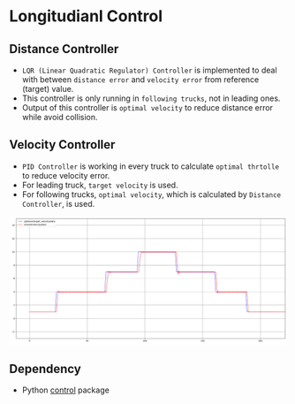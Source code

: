 # Longitudianl Control

## Distance Controller
- `LQR (Linear Quadratic Regulator) Controller` is implemented to deal with between `distance error` and `velocity error` from reference (target) value.
- This controller is only running in `following trucks`, not in leading ones.
- Output of this controller is `optimal velocity` to reduce distance error while avoid collision.

## Velocity Controller
- `PID Controller` is working in every truck to calculate `optimal thrtolle` to reduce velocity error.
- For leading truck, `target velocity` is used.
- For following trucks, `optimal velocity`, which is calculated by `Distance Controller`, is used.

![Structure](doc/velocity_control.png)

## Dependency
- Python [control](https://pypi.org/project/control/) package